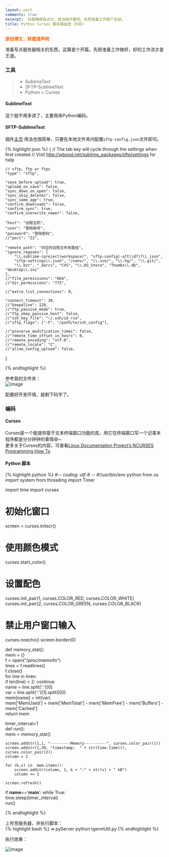 ```yaml
---
layout: post
comments: true
excerpt:  标题略微有点大，就当做开篇吧。先把准备工作做个总结。
title: Python Curses 服务器监控（内存）
---
```

<span style="color: #ff6600;"><strong>原创博文，转载请声明</strong></span>

准备写点服务器相关的东西，这算是个开篇。先把准备工作做好，好的工作流才是王道。

### 工具

> * SublimeText
> * SFTP-SublimeText
> * Python + Curses

#### SublimeText

这个就不用多讲了，主要用来Python编码。

#### SFTP-SublimeText 

插件[主页](http://wbond.net/sublime_packages/sftp)
用法也很简单，只要在本地文件夹内配置`sftp-config.json`文件即可。

{% highlight json %}
{
    // The tab key will cycle through the settings when first created
    // Visit http://wbond.net/sublime_packages/sftp/settings for help
    
    // sftp, ftp or ftps
    "type": "sftp",
    
    "save_before_upload": true,
    "upload_on_save": false,
    "sync_down_on_open": false,
    "sync_skip_deletes": false,
    "sync_same_age": true,
    "confirm_downloads": false,
    "confirm_sync": true,
    "confirm_overwrite_newer": false,
    
    "host": "远程主机",
    "user": "登陆账号",
    "password": "登陆密码",
    //"port": "22",
    
    "remote_path": "对应的远程文件夹路径",
    "ignore_regexes": [
        "\\.sublime-(project|workspace)", "sftp-config(-alt\\d?)?\\.json",
        "sftp-settings\\.json", "/venv/", "\\.svn/", "\\.hg/", "\\.git/",
        "\\.bzr", "_darcs", "CVS", "\\.DS_Store", "Thumbs\\.db", "desktop\\.ini"
    ],
    //"file_permissions": "664",
    //"dir_permissions": "775",
    
    //"extra_list_connections": 0,
    
    "connect_timeout": 30,
    //"keepalive": 120,
    //"ftp_passive_mode": true,
    //"ftp_obey_passive_host": false,
    //"ssh_key_file": "~/.ssh/id_rsa",
    //"sftp_flags": ["-F", "/path/to/ssh_config"],
    
    //"preserve_modification_times": false,
    //"remote_time_offset_in_hours": 0,
    //"remote_encoding": "utf-8",
    //"remote_locale": "C",
    //"allow_config_upload": false,
}

{% endhighlight %}

参考我的文件夹：  
![image](../../images/sftp.png)

配置好开发环境，就剩下码字了。

### 编码

#### Curses

Curses是一个能提供基于文本终端窗口功能的库。用它在终端窗口写一个记事本程序都是分分钟钟的事情😄~  
更多关于Curses的内容，可查看[Linux Documentation Project’s NCURSES Programming How To](http://www.linux.org/docs/ldp/howto/NCURSES-Programming-HOWTO/index.html)

#### Python 脚本
{% highlight python %}
#-*- coding: utf-8 -*-
#!/usr/bin/env python
from os import system
from threading import Timer  

import time 
import curses

# 初始化窗口
screen = curses.initscr()
# 使用颜色模式
curses.start_color()
# 设置配色
curses.init_pair(1, curses.COLOR_RED, curses.COLOR_WHITE)
curses.init_pair(2, curses.COLOR_GREEN, curses.COLOR_BLACK)
# 禁止用户窗口输入
curses.noecho()
screen.border(0)

def memory_stat():  
    mem = {}  
    f = open("/proc/meminfo")  
    lines = f.readlines()  
    f.close()  
    for line in lines:  
        if len(line) < 2: continue  
        name = line.split(':')[0]  
        var = line.split(':')[1].split()[0]  
        mem[name] = int(var)  
    mem['MemUsed'] = mem['MemTotal'] - mem['MemFree'] - mem['Buffers'] - mem['Cached']  
    return mem  

timer_interval=1  
def run():  
    mem = memory_stat()
    
    screen.addstr(1,1, "---------Memory----------", curses.color_pair(1))
    screen.addstr(1,30, "timestamp:  " + str(time.time()), curses.color_pair(2))
    column = 2
    
    for (k,v) in  mem.items(): 
        screen.addstr(column, 1, k + ":" + str(v) + " kB")
        column += 1
    
    screen.refresh()

if __name__=='__main__': 
    while True:  
        time.sleep(timer_interval)  
        run() 

{% endhighlight %}

上传至服务器，并执行脚本：  
{% highlight bash %}
➜  pyServer  python tgermUtil.py
{% endhighlight %}

执行效果：


![image](../../images/linuxGif.gif)

